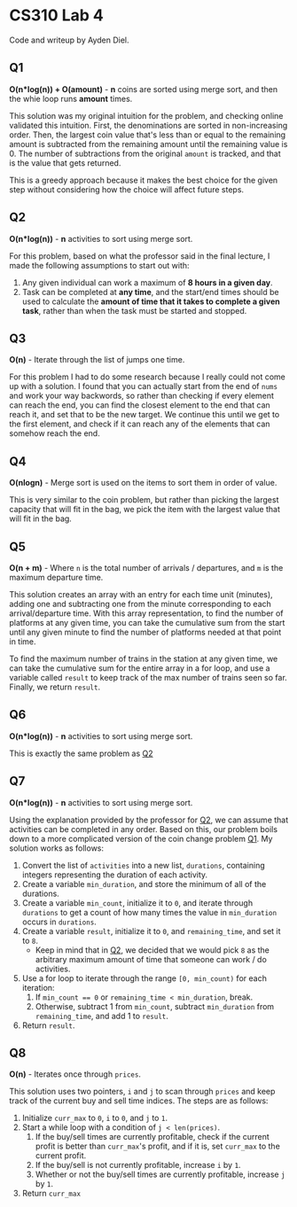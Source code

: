 # CS310 Lab 4

Code and writeup by Ayden Diel.

## Q1

**O(n\*log(n)) + O(amount)** - **n** coins are sorted using merge sort, and then the 
whie loop runs **amount** times.

This solution was my original intuition for the problem, and checking online validated 
this intuition. First, the denominations are sorted in non-increasing order. Then, the 
largest coin value that's less than or equal to the remaining amount is subtracted from 
the remaining amount until the remaining value is 0. The number of subtractions from 
the original `amount` is tracked, and that is the value that gets returned.

This is a greedy approach because it makes the best choice for the given step without 
considering how the choice will affect future steps.

## Q2

**O(n\*log(n))** - **n** activities to sort using merge sort.

For this problem, based on what the professor said in the final lecture, I made the 
following assumptions to start out with:

1. Any given individual can  work a maximum of **8 hours in a given day**.
2. Task can be completed at **any time**, and the start/end times should be used 
    to calculate the **amount of time that it takes to complete a given task**,
    rather than when the task must be started and stopped.

## Q3

**O(n)** - Iterate through the list of jumps one time.

For this problem I had to do some research because I really could not come up with 
a solution. I found that you can actually start from the end of `nums` and work your 
way backwords, so rather than checking if every element can reach the end, you can 
find the closest element to the end that can reach it, and set that to be the new 
target. We continue this until we get to the first element, and check if it can 
reach any of the elements that can somehow reach the end.

## Q4

**O(nlogn)** - Merge sort is used on the items to sort them in order of value.

This is very similar to the coin problem, but rather than picking the largest capacity
that will fit in the bag, we pick the item with the largest value that will fit in 
the bag.

## Q5

**O(n + m)** - Where `n` is the total number of arrivals / departures, and `m` is 
               the maximum departure time.

This solution creates an array with an entry for each time unit (minutes), adding one 
and subtracting one from the minute corresponding to each arrival/departure time. With 
this array representation, to find the number of platforms at any given time, you can 
take the cumulative sum from the start until any given minute to find the number of 
platforms needed at that point in time.

To find the maximum number of trains in the station at any given time, we can take the 
cumulative sum for the entire array in a for loop, and use a variable called `result` to 
keep track of the max number of trains seen so far. Finally, we return `result`.

## Q6

**O(n\*log(n))** - **n** activities to sort using merge sort.

This is exactly the same problem as [Q2](#q2)

## Q7

**O(n\*log(n))** - **n** activities to sort using merge sort.

Using the explanation provided by the professor for [Q2](#q2), we can assume that 
activities can be completed in any order. Based on this, our problem boils down to 
a more complicated version of the coin change problem [Q1](#q1). My solution works 
as follows:

1. Convert the list of `activities` into a new list, `durations`, containing integers
   representing the duration of each activity. 
2. Create a variable `min_duration`, and store the minimum of all of the durations.
3. Create a variable `min_count`, initialize it to `0`, and iterate through `durations`
   to get a count of how many times the value in `min_duration` occurs in `durations`.
4. Create a variable `result`, initialize it to `0`, and `remaining_time`, and set it to `8`.
    - Keep in mind that in [Q2](#q2), we decided that we would pick `8` as the arbitrary
      maximum amount of time that someone can work / do activities.
5. Use a for loop to iterate through the range `[0, min_count)` for each iteration:
    1. If `min_count == 0` or `remaining_time < min_duration`, break.
    2. Otherwise, subtract 1 from `min_count`, subtract `min_duration` from 
       `remaining_time`, and add 1 to `result`.
6. Return `result`.

## Q8

**O(n)** - Iterates once through `prices`.

This solution uses two pointers, `i` and `j` to scan through `prices` and keep track 
of the current buy and sell time indices. The steps are as follows:

1. Initialize `curr_max` to `0`, `i` to `0`, and `j` to `1`.
2. Start a while loop with a condition of `j < len(prices)`.
    1. If the buy/sell times are currently profitable, check if the current profit is 
       better than `curr_max`'s profit, and if it is, set `curr_max` to the current 
       profit.
    2. If the buy/sell is not currently profitable, increase `i` by `1`.
    3. Whether or not the buy/sell times are currently profitable, increase `j` by `1`.
3. Return `curr_max`
